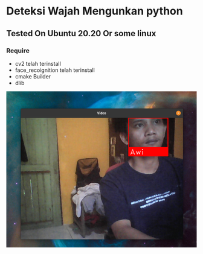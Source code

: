 # Deteksi Wajah Mengunkan python 

## Tested On Ubuntu 20.20 Or some linux

### Require
- cv2 telah terinstall 
- face_recoignition telah terinstall 
- cmake Builder
- dlib

![sparkle](screenshoot/take1.png)